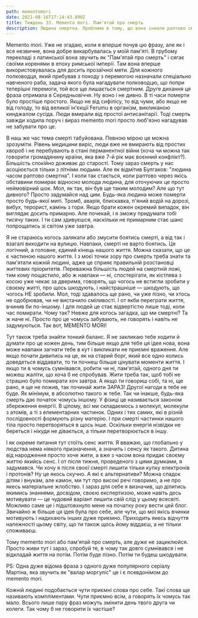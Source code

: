 ```yaml
---
path: mementomori
date: 2021-08-16T17:14:43.890Z
title: Тиждень 33. Memento mori. Пам'ятай про смерть
description: Людина смертна. Проблема в тому, що вона інколи раптово смертна.
---
```

Memento mori. Уже не згадаю, коли я вперше почув цю фразу, але як і все незвичне, вона добре викарбувалась у моїй пам'яті. В грубому перекладі з латинської вона звучить як "Пам'ятай про смерть" і сягає своїми коренями в епоху римської імперії. Там вона вперше використовувалась для досить прозаїчної мети. Для кожного полководця, який прибував з походу з перемогою назначали спеціально навченого раба, задача якого була нагадувати полководцю, що попри теперішні перемоги, той все ще лишається смертним. Друге дихання ця фраза отримала в Середньовіччя. Ну воно і не дивно. В ті часи померти було простіше простого. Якщо не від сифілісу, то від чуми, або якщо не від голоду, то від великої ін'єкції Ferumu в організм, викликаною кинджалом сусіда. Люди вмирали від простої антисанітарії. Тоді смерть завжди ходила поруч і вираз memento mori просто люб'язно нагадував не забувати про це.

В наш же час тема смерті табуйована. Певною мірою це можна зрозуміти. Рівень медицини виріс, люди вже не вмирають від простих хвороб і не перебувають в стані перманентної війни (хоча чи можна так говорити громадянину країни, яка вже 7-й рік має воєнний конфлікт?). Більшість спокійно доживає до старості. Тому зараз смерть у нас асоціюється тільки з літніми людьми. Але як відмітив Булгаков: "людина часом раптово смертна". І коли так стається, коли раптово через якісь обставини помирає відносно молода людина, для оточуючих це просто неймовірний шок. Мол, як так, він був ще таким молодим? Але що тут дивного? Просто задумайся над цим. Будь-яка людина може померти просто будь-якої миті. Тромб, аварія, блискавка, п'яний водій на дорозі, вибух, терорист, камінь з гори. Якщо брати кожен окремий випадок, він виглядає досить примарно. Але почекай, і я зможу придумати тобі тисячу таких. І ти сам здивуєшся, наскільки не примарним стає шанс попрощатись зі світом уже завтра.

Я не стараюсь когось залякати або змусити боятись смерті, а від так і взагалі виходити на вулицю. Навпаки, смерті не варто боятись. Це логічний, а головне, єдиний кінець нашого життя. Можна сказати, що це є частиною нашого життя. І з моєї точки зору про смерть треба знати та пам'ятати кожній людині, адже це сприяє правильній розстановці життєвих пріоритетів. Переважна більшість людей на смертній ложі, тим кому пощастило, або ж навпаки — ні, спостерігати, як кістлява з косою уже чекає за дверима, говорять, що чогось не встигли зробити у своєму житті, про щось шкодують, і найстрашніше — шкодують, що чогось НЕ зробили. Мол, тоді здавалось ще рано, чи уже пізно, чи хтось не одобрював, чи не вистачило сміливості. І от якби переграти життя, вчинив би по-іншому. І для людей це стає відвертістю лише тоді, коли час помирати. Чому так? Невже для когось загадка, що ми смертні? Та ж наче ні. Просто про це чомусь забувають, не говорять і навіть не задумуються. Так вот, MEMENTO MORI!

Тут також треба знайти тонкий баланс. Я не закликаю тебе ходити й думати про це кожен день, тим більше якщо для тебе ця ідея нова, вона може навпаки загнати тебе в кут і викликати не приємні враження. Але якщо почати дивитись на це, як на старий борг, який все одно колись доведеться віддавати, то ти почнеш більше цінувати моменти життя. І якщо ти в чомусь сумнівався, робити чи ні, пам'ятай, одного дня ти можеш жаліти, що хоча б не спробував. Жити треба так, щоб тобі не страшно було помирати хоч завтра. А якщо ти говориш собі, та ні, ще рано, я ще не пожив, так починай жити ЗАРАЗ! Другої нагоди в тебе не буде. Як мінімум, в абсолютно такого ж тебе. Так чи інакше, будь-яка смерть дає початок чомусь іншому. У фізиці це називається законом збереження енергії. В цілому, всі ми складаємось з молекул, молекули з атомів, а ті з елементарних частинок. Одних і тих самих, які в різній послідовності формують різну матерію. І при смерті частинки нашого тіла просто перетворяться в щось інше. Оскільки енергія нізвідки не береться і нікуди не дівається, а тільки перетворюється в іншу.

І як окреме питання тут стоїть сенс життя. Я вважаю, що глобально у людства нема ніякого призначення, а значить і сенсу як такого. Дитина від народження просто хоче жити, а вже з часом вона придає своєму життю якийсь сенс. І от після тижня, проведеного з цими думками, я задумався. Чи хочу я після своєї смерті лишити тільки купку електронів і протонів? Ну це якось скучно. А які є альтернативи? Можна спадок дітям і внукам, але камон, ми тут про високі речі говоримо, а не про якесь матеріальне жлобство. І зараз для себе я визначив, що ділитись якимись знаннями, досвідом, своєю експертизою, може навіть десь мотивувати — це чудовий варіант лишити свій слід у цьому всесвіті. Можливо саме це і підштовхнуло мене на початку року вести цей блог. Звичайно ж більше ця ідея була про себе, але чути, що мої якісь вчинки мотивують і надихають інших дуже приємно. Приходить якесь відчуття належності цьому світу, що ти також щось йому віддаєш, а не тільки споживаєш.

Тому memento mori або пам'ятай про смерть, але дуже не зациклюйся. Просто живи тут і зараз, спробуй те, в чому так довго сумнівався і не відкладай життя на потім. Потім буде пізно. Потім ти будеш шкодувати.

PS: Одна дуже відома фраза з одного дуже популярного серіалу Мартіна, яка звучить як "валар моргуліс" це і є псевдонімом до memento mori.

Кожній людині подобається чути приємні слова про себе. Такі слова ще називають компліментами. Чути приємно всім, а говорять їх чомусь так мало. Всього лише пару фраз можуть змінити день твого друга чи колеги. Так чому б не говорити їх частіше?